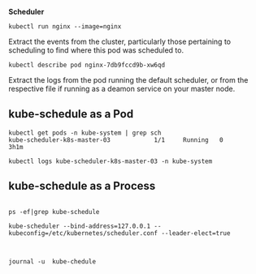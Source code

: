 **Scheduler**


```
kubectl run nginx --image=nginx
```


Extract the events from the cluster, particularly those pertaining to scheduling to find where this pod was scheduled to.


```
kubectl describe pod nginx-7db9fccd9b-xw6qd
```


Extract the logs from the pod running the default scheduler, or from the respective file if running as a deamon service on your master node.

##  kube-schedule as a Pod
```
kubectl get pods -n kube-system | grep sch
kube-scheduler-k8s-master-03        	1/1 	Running   0      	3h1m

kubectl logs kube-scheduler-k8s-master-03 -n kube-system
```
##  kube-schedule as a Process


```

ps -ef|grep kube-schedule

kube-scheduler --bind-address=127.0.0.1 --kubeconfig=/etc/kubernetes/scheduler.conf --leader-elect=true



```


```
journal -u  kube-chedule
```




